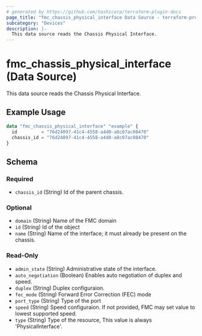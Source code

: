 ```yaml
---
# generated by https://github.com/hashicorp/terraform-plugin-docs
page_title: "fmc_chassis_physical_interface Data Source - terraform-provider-fmc"
subcategory: "Devices"
description: |-
  This data source reads the Chassis Physical Interface.
---
```


# fmc_chassis_physical_interface (Data Source)

This data source reads the Chassis Physical Interface.

## Example Usage

```terraform
data "fmc_chassis_physical_interface" "example" {
  id         = "76d24097-41c4-4558-a4d0-a8c07ac08470"
  chassis_id = "76d24097-41c4-4558-a4d0-a8c07ac08470"
}
```

<!-- schema generated by tfplugindocs -->
## Schema

### Required

- `chassis_id` (String) Id of the parent chassis.

### Optional

- `domain` (String) Name of the FMC domain
- `id` (String) Id of the object
- `name` (String) Name of the interface; it must already be present on the chassis.

### Read-Only

- `admin_state` (String) Administrative state of the interface.
- `auto_negotiation` (Boolean) Enables auto negotiation of duplex and speed.
- `duplex` (String) Duplex configuraion.
- `fec_mode` (String) Forward Error Correction (FEC) mode
- `port_type` (String) Type of the port
- `speed` (String) Speed configuraion. If not provided, FMC may set value to lowest supported speed.
- `type` (String) Type of the resource, This value is always 'PhysicalInterface'.
